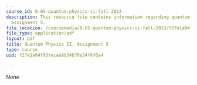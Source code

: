 ```yaml
---
course_id: 8-05-quantum-physics-ii-fall-2013
description: This resource file contains information regarding quantum physics II,
  assignment 5.
file_location: /coursemedia/8-05-quantum-physics-ii-fall-2013/f27e1a04f93fecaa9b34b70a54f6f6a4_MIT8_05F13_ps5.pdf
file_type: application/pdf
layout: pdf
title: Quantum Physics II, Assignment 5
type: course
uid: f27e1a04f93fecaa9b34b70a54f6f6a4

---
```

None